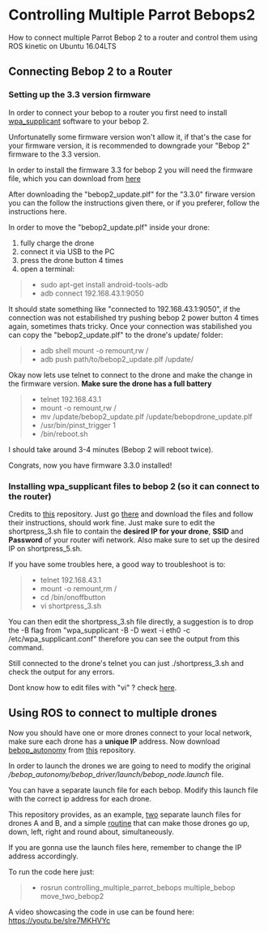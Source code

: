 # Controlling Multiple Parrot Bebops2

How to connect multiple Parrot Bebop 2 to a router and control them using ROS kinetic on Ubuntu 16.04LTS

## Connecting Bebop 2 to a Router 

### Setting up the 3.3 version firmware

In order to connect your bebop to a router you first need to install [wpa_supplicant](https://wiki.archlinux.org/index.php/WPA_supplicant) software to your bebop 2. 

Unfortunatelly some firmware version won't allow it, if that's the case for your firmware version, it is recommended to downgrade your "Bebop 2" firmware to the 3.3 version.

In order to install the firmware 3.3 for bebop 2 you will need the firmware file, which you can download from [here](https://github.com/uavpal/beboptwo4g/wiki/Manual-firmware-upgrade-and-downgrade-of-Parrot-Bebop-2)

After downloading the "bebop2_update.plf" for the "3.3.0" firware version you can the follow the instructions given there, or if you preferer, follow the instructions here.

In order to move the "bebop2_update.plf" inside your drone:
1. fully charge the drone
2. connect it via USB to the PC 
3. press the drone button 4 times
4. open a terminal:
> - sudo apt-get install android-tools-adb
> - adb connect 192.168.43.1:9050

It should state something like "connected to 192.168.43.1:9050", if the connection was not estabilished try pushing bebop 2 power button 4 times again, sometimes thats tricky.
Once your connection was stabilished you can copy the "bebop2_update.plf" to the drone's update/ folder:

> - adb shell mount -o remount,rw /
> - adb push path/to/bebop2_update.plf /update/  

Okay now lets use telnet to connect to the drone and make the change in the firmware version. **Make sure the drone has a full battery**

> - telnet 192.168.43.1
> - mount -o remount,rw /
> - mv /update/bebop2_update.plf /update/bebopdrone_update.plf
> - /usr/bin/pinst_trigger 1
> - /bin/reboot.sh

I should take around 3-4 minutes (Bebop 2 will reboot twice).

Congrats, now you have firmware 3.3.0 installed! 

### Installing wpa_supplicant files to bebop 2 (so it can connect to the router)

Credits to [this](https://github.com/tnaegeli/multiple_bebops.git) repository. Just go [there](https://github.com/tnaegeli/multiple_bebops.git) and download the files and follow their instructions, should work fine.
Just make sure to edit the shortpress_3.sh file to contain the **desired IP for your drone**, **SSID** and **Password** of your router wifi network.
Also make sure to set up the desired IP on shortpress_5.sh.

If you have some troubles here, a good way to troubleshoot is to:
> - telnet 192.168.43.1
> - mount -o remount,rm /
> - cd /bin/onoffbutton
> - vi shortpress_3.sh

You can then edit the shortpress_3.sh file directly, a suggestion is to drop the -B flag from "wpa_supplicant -B -D wext -i eth0 -c /etc/wpa_supplicant.conf" therefore you can see the output from this command.

Still connected to the drone's telnet you can just ./shortpress_3.sh and check the output for any errors.

Dont know how to edit files with "vi" ? check [here](https://staff.washington.edu/rells/R110/).

## Using ROS to connect to multiple drones

Now you should have one or more drones connect to your local network, make sure each drone has a **unique IP** address.
Now download [bebop_autonomy](https://bebop-autonomy.readthedocs.io/en/latest/) from [this](https://github.com/AutonomyLab/bebop_autonomy.git) repository.

In order to launch the drones we are going to need to modify the original */bebop_autonomy/bebop_driver/launch/bebop_node.launch* file.

You can have a separate launch file for each bebop. Modify this launch file with the correct ip address for each drone.

This repository provides, as an example, [two](https://github.com/acsmedeiros/controlling_multiple_parrot_bebops/tree/master/launch_for%20bebop_autonomy) separate launch files for drones A and B, and a simple [routine](https://github.com/acsmedeiros/controlling_multiple_parrot_bebops/blob/master/src/move_two_bebop2.cpp) that can make those drones go up, down, left, right and round about, simultaneously.

If you are gonna use the launch files here, remember to change the IP address accordingly.

To run the code here just:

> - rosrun controlling_multiple_parrot_bebops multiple_bebop move_two_bebop2


A video showcasing the code in use can be found here: https://youtu.be/slre7MKHVYc





